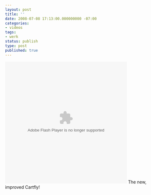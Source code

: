 ```yaml
---
layout: post
title: ''
date: 2008-07-08 17:13:00.000000000 -07:00
categories:
- videos
tags:
- werk
status: publish
type: post
published: true
---
```

<object type="application/x-shockwave-flash" data="http://www.sellit.com/bin/share.swf?s=43&amp;pid=4873a0b29ae79c9b" id="w485012484c9446c64873a0b29ae79c9b" height="400" width="400"><param value="http://www.sellit.com/bin/share.swf?s=43&amp;pid=4873a0b29ae79c9b" name="movie" /><param value="transparent" name="wmode" /><param value="all" name="allowNetworking" /><param value="always" name="allowScriptAccess" /></object>
	    The new, improved Cartfly!
